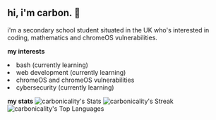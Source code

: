 ## hi, i'm carbon. 👋
i'm a secondary school student situated in the UK who's interested in coding, mathematics and chromeOS vulnerabilities.

**my interests**
<li>bash (currently learning)</li>
<li>web development (currently learning)</li>
<li>chromeOS and chromeOS vulnerabilities</li>
<li>cybersecurity (currently learning)</li>

**my stats**
![carbonicality's Stats](https://github-readme-stats.vercel.app/api?username=carbonicality&theme=gotham&show_icons=true&hide_border=true&count_private=true)
![carbonicality's Streak](https://github-readme-streak-stats.herokuapp.com/?user=carbonicality&theme=gotham&hide_border=true)
![carbonicality's Top Languages](https://github-readme-stats.vercel.app/api/top-langs/?username=carbonicality&theme=gotham&show_icons=true&hide_border=true&layout=compact)
